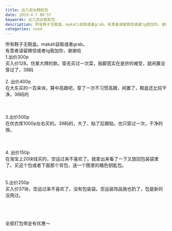 ```yaml
---
title: 出几双女鞋和包
date: 2019-4-7 00:57
keywords: 出几双女鞋和包
description: 所有鞋子无鞋盒。makati自取或者grab。有意者请留微信或者tg我加你，谢谢哈1.出价300p买入价128。仿某大牌的款。穿去买过一次菜，我脚宽实在是挤的难受，就闲置没穿过了，38码2.出价400p在大东买的一百来块，算中高跟吧，穿了一
categories: used
---
```

<td class="t_f" id="postmessage_3416804">

所有鞋子无鞋盒。makati自取或者grab。<br/>
有意者请留微信或者tg我加你，谢谢哈<br/>
1.出价300p<br/>
买入价128。仿某大牌的款。穿去买过一次菜，我脚宽实在是挤的难受，就闲置没穿过了，38码<br/>
<img alt="" border="0" class="zoom" data-cf-modified-156171bf091496d142be652c-="" file="http://www.flw.ph/data/appbyme/upload/image/201904/07/mPohqm01MlMn.jpg" id="aimg_POp3a" lazyloadthumb="1" onclick="" onmouseover="" src="http://www.flw.ph/data/appbyme/upload/image/201904/07/mPohqm01MlMn.jpg"/><br/>
<br/>
2. 出价400p<br/>
在大东买的一百来块，算中高跟吧，穿了一次不习惯高跟，闲置了，鞋底还比较干净。38码的<br/>
<img alt="" border="0" class="zoom" data-cf-modified-156171bf091496d142be652c-="" file="http://www.flw.ph/data/appbyme/upload/image/201904/07/zOOmn2IncGmr.jpg" id="aimg_Fj3uc" lazyloadthumb="1" onclick="" onmouseover="" src="http://www.flw.ph/data/appbyme/upload/image/201904/07/zOOmn2IncGmr.jpg"/><br/>
<br/>
<img alt="" border="0" class="zoom" data-cf-modified-156171bf091496d142be652c-="" file="http://www.flw.ph/data/appbyme/upload/image/201904/07/jG3EaTJOlh9I.jpg" id="aimg_mT223" lazyloadthumb="1" onclick="" onmouseover="" src="http://www.flw.ph/data/appbyme/upload/image/201904/07/jG3EaTJOlh9I.jpg"/><br/>
<br/>
<img alt="" border="0" class="zoom" data-cf-modified-156171bf091496d142be652c-="" file="http://www.flw.ph/data/appbyme/upload/image/201904/07/PHUALkgE16B0.jpg" id="aimg_FWK99" lazyloadthumb="1" onclick="" onmouseover="" src="http://www.flw.ph/data/appbyme/upload/image/201904/07/PHUALkgE16B0.jpg"/><br/>
<br/>
3.出价500p<br/>
在优衣库1000p左右买的。39码的，大了，贴了后跟贴。也只穿过一次，干净的很。<br/>
<img alt="" border="0" class="zoom" data-cf-modified-156171bf091496d142be652c-="" file="http://www.flw.ph/data/appbyme/upload/image/201904/07/yoCB1TVemFNI.jpg" id="aimg_qUW3w" lazyloadthumb="1" onclick="" onmouseover="" src="http://www.flw.ph/data/appbyme/upload/image/201904/07/yoCB1TVemFNI.jpg"/><br/>
<br/>
<img alt="" border="0" class="zoom" data-cf-modified-156171bf091496d142be652c-="" file="http://www.flw.ph/data/appbyme/upload/image/201904/07/pYdTdk6IINvP.jpg" id="aimg_YIRlf" lazyloadthumb="1" onclick="" onmouseover="" src="http://www.flw.ph/data/appbyme/upload/image/201904/07/pYdTdk6IINvP.jpg"/><br/>
<br/>
<img alt="" border="0" class="zoom" data-cf-modified-156171bf091496d142be652c-="" file="http://www.flw.ph/data/appbyme/upload/image/201904/07/P2FYiIX6FpzB.jpg" id="aimg_CsUkc" lazyloadthumb="1" onclick="" onmouseover="" src="http://www.flw.ph/data/appbyme/upload/image/201904/07/P2FYiIX6FpzB.jpg"/><br/>
<br/>
<img alt="" border="0" class="zoom" data-cf-modified-156171bf091496d142be652c-="" file="http://www.flw.ph/data/appbyme/upload/image/201904/07/0mVFp0zsgZME.jpg" id="aimg_vIzWb" lazyloadthumb="1" onclick="" onmouseover="" src="http://www.flw.ph/data/appbyme/upload/image/201904/07/0mVFp0zsgZME.jpg"/><br/>
4. 出价150p<br/>
在淘宝上20块钱买的，空运过来不喜欢了。就拿出来看了一下又放回包装袋里了。买这个包或者下面那个背包，送一个图里的橘色钥匙包。<br/>
<br/>
<img alt="" border="0" class="zoom" data-cf-modified-156171bf091496d142be652c-="" file="http://www.flw.ph/data/appbyme/upload/image/201904/07/Udm3LUiJEOVC.jpg" id="aimg_E68PW" lazyloadthumb="1" onclick="" onmouseover="" src="http://www.flw.ph/data/appbyme/upload/image/201904/07/Udm3LUiJEOVC.jpg"/><br/>
<br/>
<img alt="" border="0" class="zoom" data-cf-modified-156171bf091496d142be652c-="" file="http://www.flw.ph/data/appbyme/upload/image/201904/07/sd8H35h2SOnM.jpg" id="aimg_VJNVC" lazyloadthumb="1" onclick="" onmouseover="" src="http://www.flw.ph/data/appbyme/upload/image/201904/07/sd8H35h2SOnM.jpg"/><br/>
5.出价250p<br/>
买入价37块，空运过来不喜欢了，没有包装袋。空运装饰品我也扔了，包是新的没用过。<br/>
<img alt="" border="0" class="zoom" data-cf-modified-156171bf091496d142be652c-="" file="http://www.flw.ph/data/appbyme/upload/image/201904/07/dU0pgJlLyvQx.jpg" id="aimg_WhRLX" lazyloadthumb="1" onclick="" onmouseover="" src="http://www.flw.ph/data/appbyme/upload/image/201904/07/dU0pgJlLyvQx.jpg"/><br/>
<br/>
<img alt="" border="0" class="zoom" data-cf-modified-156171bf091496d142be652c-="" file="http://www.flw.ph/data/appbyme/upload/image/201904/07/TaPpLYlDIVQ6.jpg" id="aimg_Ysjys" lazyloadthumb="1" onclick="" onmouseover="" src="http://www.flw.ph/data/appbyme/upload/image/201904/07/TaPpLYlDIVQ6.jpg"/><br/>
<br/>
<img alt="" border="0" class="zoom" data-cf-modified-156171bf091496d142be652c-="" file="http://www.flw.ph/data/appbyme/upload/image/201904/07/6TOO8RHgB25t.jpg" id="aimg_XLcmX" lazyloadthumb="1" onclick="" onmouseover="" src="http://www.flw.ph/data/appbyme/upload/image/201904/07/6TOO8RHgB25t.jpg"/><br/>
<br/>
<br/>
全部打包带走有优惠～<br/>
</td>
